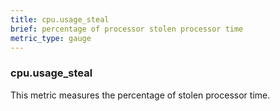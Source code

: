 ```yaml
---
title: cpu.usage_steal
brief: percentage of processor stolen processor time
metric_type: gauge
---
```

### cpu.usage_steal

This metric measures the percentage of stolen processor time.

